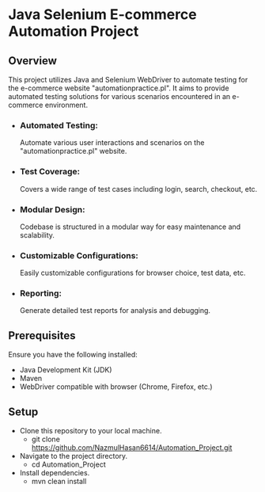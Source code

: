 
 <h1>Java Selenium E-commerce Automation Project</h1>

<h2><strong>Overview</strong></h2>
This project utilizes Java and Selenium WebDriver to automate testing for the e-commerce website "automationpractice.pl". It aims to provide automated testing solutions for various scenarios encountered in an e-commerce environment.

- <h3><strong>Automated Testing:</strong></h3>Automate various user interactions and scenarios on the "automationpractice.pl" website.
- <h3><strong>Test Coverage:</strong></h3>Covers a wide range of test cases including login, search, checkout, etc.
- <h3><strong>Modular Design:</strong></h3> Codebase is structured in a modular way for easy maintenance and scalability.
- <h3><strong>Customizable Configurations:</strong></h3> Easily customizable configurations for browser choice, test data, etc.
- <h3>Reporting<strong>:</strong></h3>Generate detailed test reports for analysis and debugging.
<h2><strong>Prerequisites</strong></h2>
Ensure you have the following installed:

- Java Development Kit (JDK)
- Maven
- WebDriver compatible with  browser (Chrome, Firefox, etc.)
<h2><strong>Setup</strong></h2>

- Clone this repository to your local machine.
    - git clone https://github.com/NazmulHasan6614/Automation_Project.git
- Navigate to the project directory.
  - cd Automation_Project
- Install dependencies.
  - mvn clean install







  


